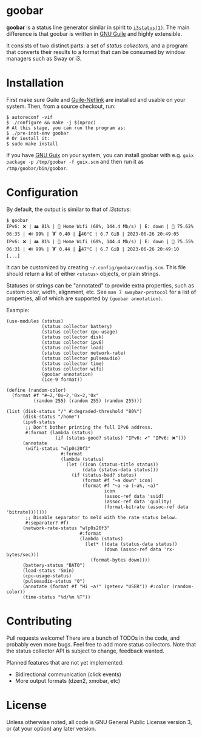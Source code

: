 goobar
======

**goobar** is a status line generator similar in spirit to
[`i3status(1)`](https://i3wm.org/docs/i3status.html).  The main difference is
that goobar is written in [GNU Guile](https://www.gnu.org/software/guile/) and
highly extensible.

It consists of two distinct parts: a set of *status collectors*, and a program
that converts their results to a format that can be consumed by window managers
such as Sway or i3.

# Installation

First make sure Guile and [Guile-Netlink](https://git.lepiller.eu/guile-netlink/)
are installed and usable on your system.  Then, from a source checkout, run:

```
$ autoreconf -vif
$ ./configure && make -j $(nproc)
# At this stage, you can run the program as:
$ ./pre-inst-env goobar
# Or install it:
$ sudo make install
```

If you have [GNU Guix](https://guix.gnu.org/) on your system, you can install
goobar with e.g. `guix package -p /tmp/goobar -f guix.scm` and then run it as
`/tmp/goobar/bin/goobar`.

# Configuration

By default, the output is similar to that of *i3status*:

```
$ goobar
IPv6: ❌ | 🖴 81% | 📶 Home Wifi (68%, 144.4 Mb/s) | E: down | 🔋 75.62% 06:35 | 🔊 99% | 🏋️ 0.40 | 🌡️46°C | 6.7 GiB | 2023-06-26 20:49:05
IPv6: ❌ | 🖴 81% | 📶 Home Wifi (69%, 144.4 Mb/s) | E: down | 🔋 75.55% 06:31 | 🔊 99% | 🏋️ 0.44 | 🌡️47°C | 6.7 GiB | 2023-06-26 20:49:10
[...]
```

It can be customized by creating `~/.config/goobar/config.scm`.  This file
should return a list of either `<status>` objects, or plain strings.

Statuses or strings can be "annotated" to provide extra properties, such as
custom color, width, alignment, etc.  See `man 7 swaybar-protocol` for a
list of properties, all of which are supported by `(goobar annotation)`.

Example:

```
(use-modules (status)
             (status collector battery)
             (status collector cpu-usage)
             (status collector disk)
             (status collector ipv6)
             (status collector load)
             (status collector network-rate)
             (status collector pulseaudio)
             (status collector time)
             (status collector wifi)
             (goobar annotation)
             (ice-9 format))

(define (random-color)
  (format #f "#~2,'0x~2,'0x~2,'0x"
          (random 255) (random 255) (random 255)))

(list (disk-status "/" #:degraded-threshold "80%")
      (disk-status "/home")
      (ipv6-status
       ;; Don't bother printing the full IPv6 address.
       #:format (lambda (status)
                  (if (status-good? status) "IPv6: ✔" "IPv6: ❌")))
      (annotate
       (wifi-status "wlp0s20f3"
                    #:format
                    (lambda (status)
                      (let ((icon (status-title status))
                            (data (status-data status)))
                        (if (status-bad? status)
                            (format #f "~a down" icon)
                            (format #f "~a ~a (~a%, ~a)"
                                    icon
                                    (assoc-ref data 'ssid)
                                    (assoc-ref data 'quality)
                                    (format-bitrate (assoc-ref data 'bitrate)))))))
       ;; Disable separator to meld with the rate status below.
       #:separator? #f)
      (network-rate-status "wlp0s20f3"
                           #:format
                           (lambda (status)
                             (let* ((data (status-data status))
                                    (down (assoc-ref data 'rx-bytes/sec)))
                               (format-bytes down))))
      (battery-status "BAT0")
      (load-status '5min)
      (cpu-usage-status)
      (pulseaudio-status "0")
      (annotate (format #f "Hi ~a!" (getenv "USER")) #:color (random-color))
      (time-status "%d/%m %T"))
```

# Contributing

Pull requests welcome!  There are a bunch of TODOs in the code, and probably
even more bugs.  Feel free to add more status collectors.  Note that the
status collector API is subject to change, feedback wanted.

Planned features that are not yet implemented:

* Bidirectional communication (click events)
* More output formats (dzen2, xmobar, etc)

# License

Unless otherwise noted, all code is GNU General Public License version 3,
or (at your option) any later version.
